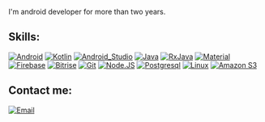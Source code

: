 I'm  android developer for more than two years.


## Skills:

[![Android](https://img.shields.io/badge/Android-3DDC84?style=for-the-badge&logo=android&logoColor=white&labelColor=101010)]()
[![Kotlin](https://img.shields.io/badge/Kotlin-0095D5?style=for-the-badge&logo=kotlin&logoColor=white&labelColor=101010)]()
[![Android_Studio](https://img.shields.io/badge/Android_Studio-3DDC84?style=for-the-badge&logo=android-studio&logoColor=white&labelColor=101010)]()
[![Java](https://img.shields.io/badge/Java-007396?style=for-the-badge&logo=java&logoColor=white&labelColor=101010)]()
[![RxJava](https://img.shields.io/badge/Rx_Java-B7178C?style=for-the-badge&logo=reactivex&logoColor=white&labelColor=101010)]()
[![Material](https://img.shields.io/badge/Material_Design-757575?style=for-the-badge&logo=material-design&logoColor=white&labelColor=101010)]()
</br>
[![Firebase](https://img.shields.io/badge/Firebase-FFCA28?style=for-the-badge&logo=firebase&logoColor=white&labelColor=101010)]()
[![Bitrise](https://img.shields.io/badge/Bitrise-683D87?style=for-the-badge&logo=bitrise&logoColor=white&labelColor=101010)]()
[![Git](https://img.shields.io/badge/Git-F05032?style=for-the-badge&logo=git&logoColor=white&labelColor=101010)]()
[![Node.JS](https://img.shields.io/badge/Node.JS-339933?style=for-the-badge&logo=node.js&logoColor=white&labelColor=101010)]()
[![Postgresql](https://img.shields.io/badge/Postgresql-4479A1?style=for-the-badge&logo=mysql&logoColor=white&labelColor=101010)]()
[![Linux](https://img.shields.io/badge/Linux-FCC624?style=for-the-badge&logo=linux&logoColor=white&labelColor=101010)]()
[![Amazon S3](https://img.shields.io/badge/Amazon_S3-569A31?style=for-the-badge&logo=amazon-s3&logoColor=white&labelColor=101010)]()
</br>

## Contact me:

[![Email](https://img.shields.io/badge/erick.alvz.1.9.9.3@gmail.com-my_personal_email_-D14836?style=for-the-badge&logo=gmail&logoColor=white&labelColor=101010)](mailto:erick.alvz.1.9.9.3@gmail.com)
